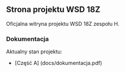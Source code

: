 ## Strona projektu WSD 18Z
Oficjalna witryna projektu WSD 18Z zespołu H. 
### Dokumentacja
Aktualny stan projektu:  
- [Część A] (docs/dokumentacja.pdf)
